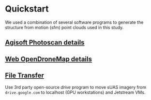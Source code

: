 # Quickstart

We used a combination of several software programs to generate the structure from motion (sfm) point clouds used in this study.

## [Agisoft Photoscan details](https://github.com/tyson-swetnam/lidar_sfm_data_fusion/blob/master/sfm/agisoft_photoscan.md)

## [Web OpenDroneMap details](https://github.com/tyson-swetnam/lidar_sfm_data_fusion/blob/master/sfm/web_odm.md)

## [File Transfer](https://github.com/tyson-swetnam/lidar_sfm_data_fusion/blob/master/sfm/drive_google.md)

Use 3rd party open-source *drive* program to move sUAS imagery from `drive.google.com` to localhost (GPU workstations) and Jetstream VMs.
